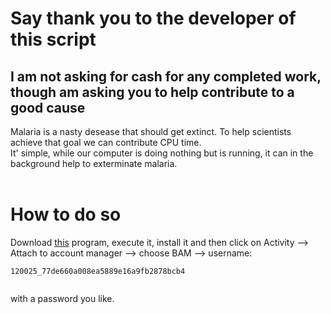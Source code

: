 # Say thank you to the developer of this script #

## I am not asking for cash for any completed work, though am asking you to help contribute to a good cause ##

Malaria is a nasty desease that should get extinct. To help scientists achieve that goal we can contribute CPU time.<br>It' simple, while our computer is doing nothing but is running, it can in the background help to exterminate malaria.<br>
<br>
<h1>How to do so</h1>
Download <a href='http://boinc.berkeley.edu/download.php'>this</a> program, execute it, install it and then click on Activity --> Attach to account manager --> choose BAM --> username:<br>
<pre><code>120025_77de660a008ea5889e16a9fb2878bcb4<br>
</code></pre>
with a password you like.